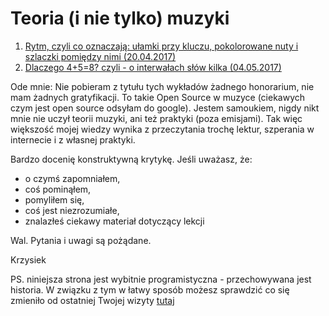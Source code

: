 # Teoria (i nie tylko) muzyki

1. [Rytm, czyli co oznaczają: ułamki przy kluczu, pokolorowane nuty i szlaczki pomiędzy nimi (20.04.2017)](rytm.md)
2. [ Dlaczego 4+5=8? czyli - o interwałach słów kilka (04.05.2017)](intervals.md) 



Ode mnie:
Nie pobieram z tytułu tych wykładów żadnego honorarium, nie mam żadnych gratyfikacji.
To takie Open Source w muzyce (ciekawych czym jest open source odsyłam do google).
Jestem samoukiem, nigdy nikt mnie nie uczył teorii muzyki, ani też praktyki (poza emisjami).
Tak więc większość mojej wiedzy wynika z przeczytania trochę lektur, szperania w internecie i z własnej praktyki.

Bardzo docenię konstruktywną krytykę. Jeśli uważasz, że:
- o czymś zapomniałem,
- coś pominąłem,
- pomyliłem się,
- coś jest niezrozumiałe,
- znalazłeś ciekawy materiał dotyczący lekcji

Wal.
Pytania i uwagi są pożądane.

Krzysiek

PS. niniejsza strona jest wybitnie programistyczna - przechowywana jest historia. W związku z tym w łatwy sposób możesz sprawdzić co się zmieniło od ostatniej Twojej wizyty [tutaj](https://github.com/raven-wing/gnida-teoria-muzyki/commits/master)
